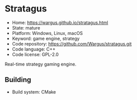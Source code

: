 # Stratagus

- Home: https://wargus.github.io/stratagus.html
- State: mature
- Platform: Windows, Linux, macOS
- Keyword: game engine, strategy
- Code repository: https://github.com/Wargus/stratagus.git
- Code language: C++
- Code license: GPL-2.0

Real-time strategy gaming engine.

## Building

- Build system: CMake
